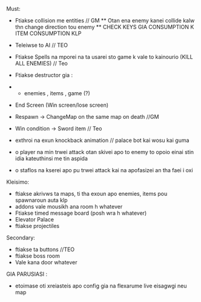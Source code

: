 Must:


* Ftiakse collision me entities // GM
	** Otan ena enemy kanei collide kalw thn change direction tou enemy
	** CHECK KEYS GIA CONSUMPTION K ITEM CONSUMPTION KLP 

* Teleiwse to AI // TEO
* Ftiakse Spells na mporei na ta usarei sto game k vale to kainourio (KILL ALL ENEMIES) // Teo
* Ftiakse destructor gia :
* *  enemies , items , game (?)
* End Screen (Win screen/lose screen)
* Respawn -> ChangeMap on the same map on death //GM
* Win condition -> Sword item // Teo
* exthroi na exun knockback animation // palace bot kai wosu kai guma 

* o player na min trwei attack otan skivei apo to enemy to opoio einai stin idia kateuthinsi me tin aspida 
* o staflos na kserei apo pu trwei attack kai na apofasizei an tha faei i oxi

Kleisimo:
* ftiakse akrivws ta maps, ti tha exoun apo enemies, items pou spawnaroun auta klp
* addons vale mousikh ana room h whatever
* Ftiakse timed message board (posh wra h whatever)
* Elevator Palace
* ftiakse projectiles

Secondary:

* ftiakse ta buttons //TEO
* ftiakse boss room
* Vale kana door whatever



GIA PARUSIASI :
* etoimase oti xreiasteis apo config gia na flexarume live eisagwgi neu map

